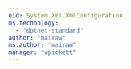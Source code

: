 ```yaml
---
uid: System.Xml.XmlConfiguration
ms.technology: 
  - "dotnet-standard"
author: "mairaw"
ms.author: "mairaw"
manager: "wpickett"
---
```

